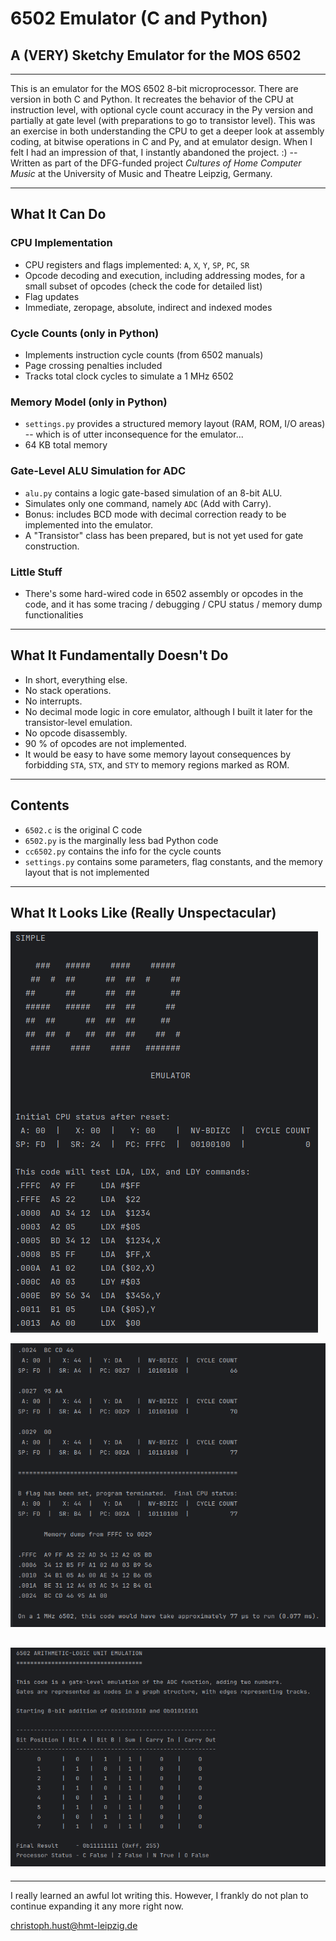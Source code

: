 # 6502 Emulator (C and Python)

## A (VERY) Sketchy Emulator for the MOS 6502

------

This is an emulator for the MOS 6502 8-bit microprocessor. There are version in both C and Python. It recreates the behavior of the CPU at instruction level, with optional cycle count accuracy in the Py version and partially at gate level (with preparations to go to transistor level). This was an exercise in both understanding the CPU to get a deeper look at assembly coding, at bitwise operations in C and Py, and at emulator design. When I felt I had an impression of that, I instantly abandoned the project. :) -- Written as part of the DFG-funded project *Cultures of Home Computer Music* at the University of Music and Theatre Leipzig, Germany.

------

## What It Can Do

### CPU Implementation

- CPU registers and flags implemented: `A`, `X`, `Y`, `SP`, `PC`, `SR`
- Opcode decoding and execution, including addressing modes, for a small subset of opcodes (check the code for detailed list)
- Flag updates
- Immediate, zeropage, absolute, indirect and indexed modes

### Cycle Counts (only in Python)

- Implements instruction cycle counts (from 6502 manuals)
- Page crossing penalties included
- Tracks total clock cycles to simulate a 1 MHz 6502

### Memory Model (only in Python)

- `settings.py` provides a structured memory layout (RAM, ROM, I/O areas) -- which is of utter inconsequence for the emulator...
- 64 KB total memory

### Gate-Level ALU Simulation for ADC

- `alu.py` contains a logic gate-based simulation of an 8-bit ALU.
- Simulates only one command, namely `ADC` (Add with Carry).
- Bonus: includes BCD mode with decimal correction ready to be implemented into the emulator.
- A "Transistor" class has been prepared, but is not yet used for gate construction.

### Little Stuff

- There's some hard-wired code in 6502 assembly or opcodes in the code, and it has some tracing / debugging / CPU status / memory dump functionalities

---

## What It Fundamentally Doesn't Do

- In short, everything else.
- No stack operations.
- No interrupts.
- No decimal mode logic in core emulator, although I built it later for the transistor-level emulation.
- No opcode disassembly.
- 90 % of opcodes are not implemented.
- It would be easy to have some memory layout consequences by forbidding `STA`, `STX`, and `STY` to memory regions marked as ROM.

---

## Contents

+ `6502.c` is the original C code
+ `6502.py` is the marginally less bad Python code
+ `cc6502.py` contains the info for the cycle counts
+ `settings.py` contains some parameters, flag constants, and the memory layout that is not implemented

---

## What It Looks Like (Really Unspectacular)

![Screenshot 1](img/screenshot_1.png)

![Screenshot 2](img/screenshot_2.png)

![Screenshot 3](img/screenshot_3.png)
---

---

I really learned an awful lot writing this. However, I frankly do not plan to continue expanding it any more right now.

christoph.hust@hmt-leipzig.de
